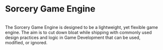 <h1>Sorcery Game Engine</h1>
<br/>
The Sorcery Game Engine is designed to be a lightweight, yet flexible game engine. The aim is to cut down bloat while shipping with commonly used design practices and logic in Game Development that can be used, modified, or ignored.
